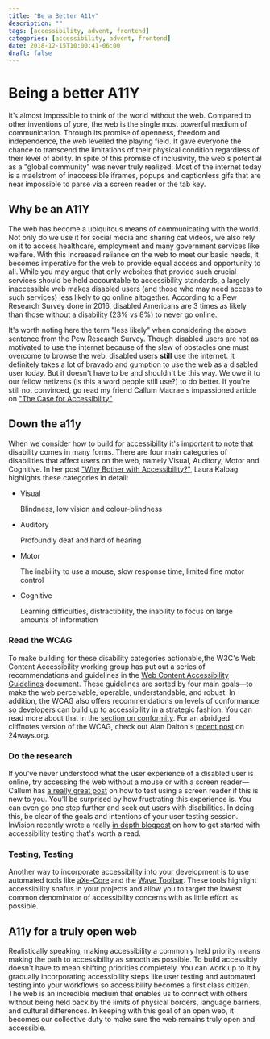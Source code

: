 ```yaml
---
title: "Be a Better A11y"
description: ""
tags: [accessibility, advent, frontend]
categories: [accessibility, advent, frontend]
date: 2018-12-15T10:00:41-06:00
draft: false
---
```


# Being a better A11Y

It’s almost impossible to think of the world without the web. Compared to other inventions of yore, the web is the single most powerful medium of communication. Through its promise of openness, freedom and independence, the web levelled the playing field. It gave everyone the chance to transcend the limitations of their physical condition regardless of their level of ability. In spite of this promise of inclusivity, the web's potential as a "global community" was never truly realized. Most of the internet today is a maelstrom of inaccessible iframes, popups and captionless gifs that are near impossible to parse via a screen reader or the tab key.

## Why be an A11Y

The web has become a ubiquitous means of communicating with the world. Not only do we use it for social media and sharing cat videos, we also rely on it to access healthcare, employment and many government services like welfare. With this increased reliance on the web to meet our basic needs, it becomes imperative for the web to provide equal access and opportunity to all. While you may argue that only websites that provide such crucial services should be held accountable to accessibility standards, a largely inaccessible web makes disabled users (and those who may need access to such services) less likely to go online altogether. According to a Pew Research Survey done in 2016, disabled Americans are 3 times as likely than those without a disability (23% vs 8%) to never go online.

It's worth noting here the term "less likely" when considering the above sentence from the Pew Research Survey. Though disabled users are not as motivated to use the internet because of the slew of obstacles one must overcome to browse the web, disabled users **still** use the internet. It definitely takes a lot of bravado and gumption to use the web as a disabled user today. But it doesn't have to be and shouldn't be this way. We owe it to our fellow netizens (is this a word people still use?) to do better. If you're still not convinced, go read my friend Callum Macrae's impassioned article on ["The Case for Accessibility"](http://macr.ae/article/case-for-accessibility.html)

## Down the a11y

When we consider how to build for accessibility it's important to note that disability comes in many forms. There are four main categories of disabilities that affect users on the web, namely Visual, Auditory, Motor and Cognitive. In her post ["Why Bother with Accessibility?"](https://24ways.org/2013/why-bother-with-accessibility/), Laura Kalbag highlights these categories in detail:

- Visual

  Blindness, low vision and colour-blindness

- Auditory

  Profoundly deaf and hard of hearing

- Motor

  The inability to use a mouse, slow response time, limited fine motor control

- Cognitive

  Learning difficulties, distractibility, the inability to focus on large amounts of information

### Read the WCAG

To make building for these disability categories actionable,the W3C's Web Content Accessibility working group has put out a series of recommendations and guidelines in the [Web Content Accessibility Guidelines](https://www.w3.org/TR/WCAG21/) document. These guidelines are sorted by four main goals—to make the web perceivable, operable, understandable, and robust. In addition, the WCAG also offers recommendations on levels of conformance so developers can build up to accessibility in a strategic fashion. You can read more about that in the [section on conformity](https://www.w3.org/TR/WCAG21/#conformance). For an abridged cliffnotes version of the WCAG, check out Alan Dalton's [recent post](https://24ways.org/2018/wcag-for-people-who-havent-read-the-update/) on 24ways.org.

### Do the research

If you've never understood what the user experience of a disabled user is online, try accessing the web without a mouse or with a screen reader—Callum has [a really great post](http://12devsofxmas.co.uk/2016/01/day-8-testing-using-a-screen-reader/) on how to test using a screen reader if this is new to you. You'll be surprised by how frustrating this experience is. You can even go one step further and seek out users with disabilities. In doing this, be clear of the goals and intentions of your user testing session. InVision recently wrote a really [in depth blogpost](https://www.invisionapp.com/inside-design/accessibility-user-testing/) on how to get started with accessibility testing that's worth a read.

### Testing, Testing

Another way to incorporate accessibility into your development is to use automated tools like [aXe-Core](https://www.deque.com/axe/) and the [Wave Toolbar](http://wave.webaim.org/extension/). These tools highlight accessibility snafus in your projects and allow you to target the lowest common denominator of accessibility concerns with as little effort as possible.

## A11y for a truly open web

Realistically speaking, making accessibility a commonly held priority means making the path to accessibility as smooth as possible. To build accessibly doesn't have to mean shifting priorities completely. You can work up to it by gradually incorporating accessibility steps like user testing and automated testing into your workflows so accessibility becomes a first class citizen. The web is an incredible medium that enables us to connect with others without being held back by the limits of physical borders, language barriers, and cultural differences. In keeping with this goal of an open web, it becomes our collective duty to make sure the web remains truly open and accessible.
